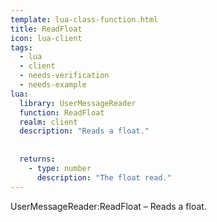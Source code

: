 ```yaml
---
template: lua-class-function.html
title: ReadFloat
icon: lua-client
tags:
  - lua
  - client
  - needs-verification
  - needs-example
lua:
  library: UserMessageReader
  function: ReadFloat
  realm: client
  description: "Reads a float."
  
  
  returns:
    - type: number
      description: "The float read."
---
```


<div class="lua__search__keywords">
UserMessageReader:ReadFloat &#x2013; Reads a float.
</div>
